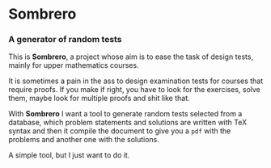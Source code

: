 # Sombrero

### A generator of random tests

This is __Sombrero__, a project whose aim is to ease the task of design tests, mainly for upper mathematics courses.

It is sometimes a pain in the ass to design examination tests for courses that require proofs. If you make if right, you have to look for the exercises, solve them, maybe look for multiple proofs and shit like that.

With __Sombrero__ I want a tool to generate random tests selected from a database, which problem statements and solutions are written with TeX syntax and then it compile the document to give you a `pdf` with the problems and another one with the solutions.

A simple tool, but I just want to do it.

